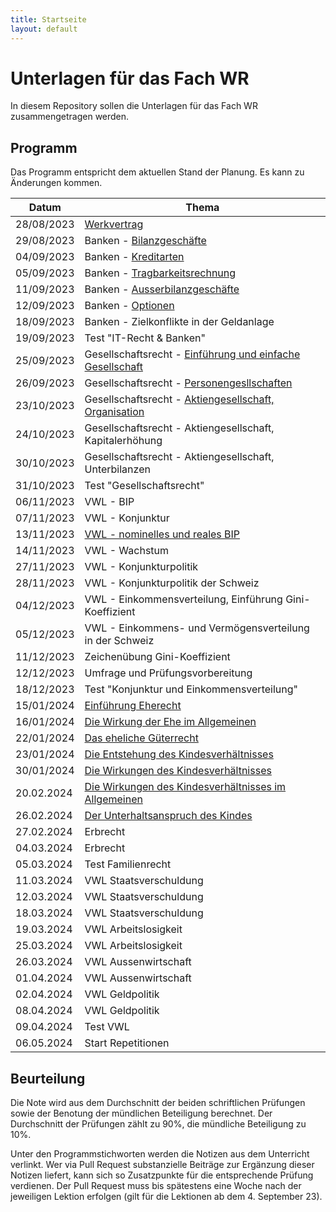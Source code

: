 ```yaml
---
title: Startseite
layout: default
---
```


# Unterlagen für das Fach WR

In diesem Repository sollen die Unterlagen für das Fach WR zusammengetragen werden.

## Programm

Das Programm entspricht dem aktuellen Stand der Planung. Es kann zu
Änderungen kommen.

| Datum | Thema |
| ----- | ----- |
| 28/08/2023 | [Werkvertrag](230828/Werkvertrag.md) |
| 29/08/2023 | Banken - [Bilanzgeschäfte](230829/Bilanzgeschaefte.md) |
| 04/09/2023 | Banken - [Kreditarten](230904/Kreditarten.md)	         |
| 05/09/2023 | Banken - [Tragbarkeitsrechnung](230905/Tragbarkeitsrechnung.md) |
| 11/09/2023 | Banken - [Ausserbilanzgeschäfte](230911/Boerse.md)	     |
| 12/09/2023 | Banken - [Optionen](230912/Optionen.ipynb)	     |
| 18/09/2023 | Banken - Zielkonflikte in der Geldanlage    |
| 19/09/2023 | Test "IT-Recht & Banken"	                   |
| 25/09/2023 | Gesellschaftsrecht - [Einführung und einfache Gesellschaft](230925/einf_gesellschaftsrecht.md) |
| 26/09/2023 | Gesellschaftsrecht - [Personengesllschaften](230925/einf_gesellschaftsrecht.md#kollektivgesellschaft)  |
| 23/10/2023 | Gesellschaftsrecht - [Aktiengesellschaft, Organisation](231023/einf_ag.md)   |
| 24/10/2023 | Gesellschaftsrecht - Aktiengesellschaft, Kapitalerhöhung |
| 30/10/2023 | Gesellschaftsrecht - Aktiengesellschaft, Unterbilanzen	 |
| 31/10/2023 | Test "Gesellschaftsrecht"	                 |
| 06/11/2023 | VWL - BIP	                                 |
| 07/11/2023 | VWL - Konjunktur	                           |
| 13/11/2023 | [VWL - nominelles und reales BIP](231113/reales_bip.md)             |
| 14/11/2023 | VWL - Wachstum	                             |
| 27/11/2023 | VWL - Konjunkturpolitik	                   |
| 28/11/2023 | VWL - Konjunkturpolitik der Schweiz         |
| 04/12/2023 | VWL - Einkommensverteilung, Einführung Gini-Koeffizient |
| 05/12/2023 | VWL - Einkommens- und Vermögensverteilung in der Schweiz |
| 11/12/2023 | Zeichenübung Gini-Koeffizient	                        |
| 12/12/2023 | Umfrage und Prüfungsvorbereitung	                      |
| 18/12/2023 | Test "Konjunktur und Einkommensverteilung"	            |
| 15/01/2024 | [Einführung Eherecht](240115/eherecht.md) |
| 16/01/2024 | [Die Wirkung der Ehe im Allgemeinen](240116/eheliche_gemeinschaft.md) |
| 22/01/2024 | [Das eheliche Güterrecht](240122/uebersicht.md) |
| 23/01/2024 | [Die Entstehung des Kindesverhältnisses](240123/kinder_entstehung.md) |
| 30/01/2024 | [Die Wirkungen des Kindesverhältnisses](240130/kinder_wirkung.md) |
| 20.02.2024 | [Die Wirkungen des Kindesverhältnisses im Allgemeinen](240220/kinder_wirkung_allgemein.md) |
| 26.02.2024 | [Der Unterhaltsanspruch des Kindes](240226/kinder_unterhalt.md) |
| 27.02.2024 | Erbrecht |
| 04.03.2024 | Erbrecht |
| 05.03.2024 | Test Familienrecht |
| 11.03.2024 | VWL Staatsverschuldung |
| 12.03.2024 | VWL Staatsverschuldung |
| 18.03.2024 | VWL Staatsverschuldung |
| 19.03.2024 | VWL Arbeitslosigkeit |
| 25.03.2024 | VWL Arbeitslosigkeit |
| 26.03.2024 | VWL Aussenwirtschaft |
| 01.04.2024 | VWL Aussenwirtschaft |
| 02.04.2024 | VWL Geldpolitik |
| 08.04.2024 | VWL Geldpolitik |
| 09.04.2024 | Test VWL |
| 06.05.2024 | Start Repetitionen |

## Beurteilung

Die Note wird aus dem Durchschnitt der beiden schriftlichen Prüfungen
sowie der Benotung der mündlichen Beteiligung berechnet. Der
Durchschnitt der Prüfungen zählt zu 90%, die mündliche Beteiligung zu
10%.

Unter den Programmstichworten werden die Notizen aus dem Unterricht
verlinkt. Wer via Pull Request substanzielle Beiträge zur Ergänzung
dieser Notizen liefert, kann sich so Zusatzpunkte für die entsprechende
Prüfung verdienen. Der Pull Request muss bis spätestens eine Woche nach
der jeweiligen Lektion erfolgen (gilt für die Lektionen ab dem 4.
September 23).
